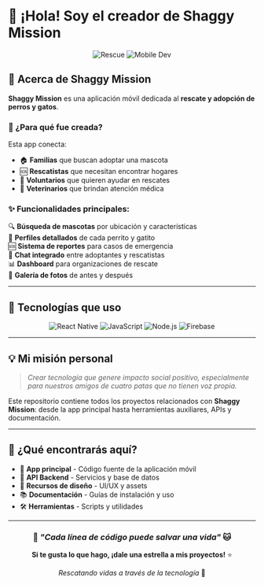 # 🐾 ¡Hola! Soy el creador de Shaggy Mission

<div align="center">

![Rescue](https://img.shields.io/badge/Rescue-App%20Developer-ff69b4?style=for-the-badge&logo=heart&logoColor=white)
![Mobile Dev](https://img.shields.io/badge/Mobile-Developer-4CAF50?style=for-the-badge&logo=mobile&logoColor=white)

</div>

## 🌟 Acerca de Shaggy Mission

**Shaggy Mission** es una aplicación móvil dedicada al **rescate y adopción de perros y gatos**. 

### 🎯 ¿Para qué fue creada?

Esta app conecta:
- 🏠 **Familias** que buscan adoptar una mascota
- 🆘 **Rescatistas** que necesitan encontrar hogares
- 💝 **Voluntarios** que quieren ayudar en rescates
- 🏥 **Veterinarios** que brindan atención médica

### ✨ Funcionalidades principales:

🔍 **Búsqueda de mascotas** por ubicación y características  
📱 **Perfiles detallados** de cada perrito y gatito  
🆘 **Sistema de reportes** para casos de emergencia  
💌 **Chat integrado** entre adoptantes y rescatistas  
📊 **Dashboard** para organizaciones de rescate  
📸 **Galería de fotos** de antes y después  

---

## 🚀 Tecnologías que uso

<div align="center">

![React Native](https://img.shields.io/badge/React_Native-20232A?style=flat&logo=react&logoColor=61DAFB)
![JavaScript](https://img.shields.io/badge/JavaScript-F7DF1E?style=flat&logo=javascript&logoColor=black)
![Node.js](https://img.shields.io/badge/Node.js-43853D?style=flat&logo=node.js&logoColor=white)
![Firebase](https://img.shields.io/badge/Firebase-FFCA28?style=flat&logo=firebase&logoColor=black)

</div>

---

## 💡 Mi misión personal

> *Crear tecnología que genere impacto social positivo, especialmente para nuestros amigos de cuatro patas que no tienen voz propia.*

Este repositorio contiene todos los proyectos relacionados con **Shaggy Mission**: desde la app principal hasta herramientas auxiliares, APIs y documentación.

---

## 📂 ¿Qué encontrarás aquí?

- 📱 **App principal** - Código fuente de la aplicación móvil
- 🔧 **API Backend** - Servicios y base de datos
- 🎨 **Recursos de diseño** - UI/UX y assets
- 📚 **Documentación** - Guías de instalación y uso
- 🛠️ **Herramientas** - Scripts y utilidades

---

<div align="center">

### 🐶 *"Cada línea de código puede salvar una vida"* 🐱

**Si te gusta lo que hago, ¡dale una estrella a mis proyectos!** ⭐

*Rescatando vidas a través de la tecnología* 💜

</div>
